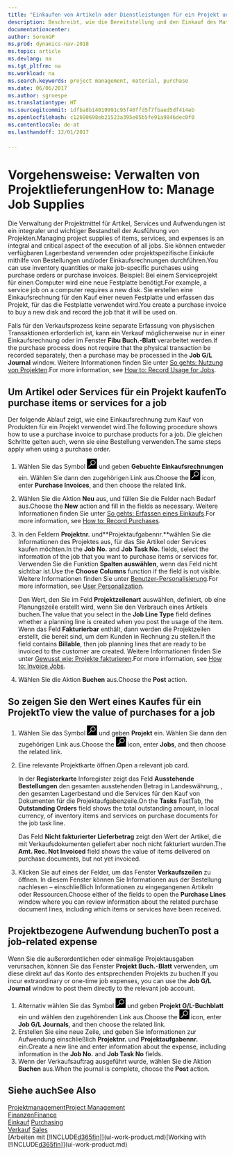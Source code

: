 ```yaml
---
title: "Einkaufen von Artikeln oder Dienstleistungen für ein Projekt und Verwalten von Lieferungen"
description: Beschreibt, wie die Bereitstellung und den Einkauf des Materials und Servicearten in Projekten verwaltet wird.
documentationcenter: 
author: SorenGP
ms.prod: dynamics-nav-2018
ms.topic: article
ms.devlang: na
ms.tgt_pltfrm: na
ms.workload: na
ms.search.keywords: project management, material, purchase
ms.date: 06/06/2017
ms.author: sgroespe
ms.translationtype: HT
ms.sourcegitcommit: 1dfba8b14019991c95f40ffd5f7fbaed5df414eb
ms.openlocfilehash: c12690698eb21523a395e05b5fe91a9846dec0f0
ms.contentlocale: de-at
ms.lasthandoff: 12/01/2017

---
```

# <a name="how-to-manage-job-supplies"></a><span data-ttu-id="4d9a8-103">Vorgehensweise: Verwalten von Projektlieferungen</span><span class="sxs-lookup"><span data-stu-id="4d9a8-103">How to: Manage Job Supplies</span></span>
<span data-ttu-id="4d9a8-104">Die Verwaltung der Projektmittel für Artikel, Services und Aufwendungen ist ein integraler und wichtiger Bestandteil der Ausführung von Projekten.</span><span class="sxs-lookup"><span data-stu-id="4d9a8-104">Managing project supplies of items, services, and expenses is an integral and critical aspect of the execution of all jobs.</span></span> <span data-ttu-id="4d9a8-105">Sie können entweder verfügbaren Lagerbestand verwenden oder projektspezifische Einkäufe mithilfe von Bestellungen und/oder Einkaufsrechnungen durchführen.</span><span class="sxs-lookup"><span data-stu-id="4d9a8-105">You can use inventory quantities or make job-specific purchases using purchase orders or purchase invoices.</span></span> <span data-ttu-id="4d9a8-106">Beispiel: Bei einem Serviceprojekt für einen Computer wird eine neue Festplatte benötigt.</span><span class="sxs-lookup"><span data-stu-id="4d9a8-106">For example, a service job on a computer requires a new disk.</span></span> <span data-ttu-id="4d9a8-107">Sie erstellen eine Einkaufsrechnung für den Kauf einer neuen Festplatte und erfassen das Projekt, für das die Festplatte verwendet wird.</span><span class="sxs-lookup"><span data-stu-id="4d9a8-107">You create a purchase invoice to buy a new disk and record the job that it will be used on.</span></span>

<span data-ttu-id="4d9a8-108">Falls für den Verkaufsprozess keine separate Erfassung von physischen Transaktionen erforderlich ist, kann ein Verkauf möglicherweise nur in einer Einkaufsrechnung oder im Fenster **Fibu Buch.-Blatt** verarbeitet werden.</span><span class="sxs-lookup"><span data-stu-id="4d9a8-108">If the purchase process does not require that the physical transaction be recorded separately, then a purchase may be processed in the **Job G/L Journal** window.</span></span> <span data-ttu-id="4d9a8-109">Weitere Informationen finden Sie unter [So gehts: Nutzung von Projekten](projects-how-record-job-usage.md).</span><span class="sxs-lookup"><span data-stu-id="4d9a8-109">For more information, see [How to: Record Usage for Jobs](projects-how-record-job-usage.md).</span></span>

## <a name="to-purchase-items-or-services-for-a-job"></a><span data-ttu-id="4d9a8-110">Um Artikel oder Services für ein Projekt kaufen</span><span class="sxs-lookup"><span data-stu-id="4d9a8-110">To purchase items or services for a job</span></span>
<span data-ttu-id="4d9a8-111">Der folgende Ablauf zeigt, wie eine Einkaufsrechnung zum Kauf von Produkten für ein Projekt verwendet wird.</span><span class="sxs-lookup"><span data-stu-id="4d9a8-111">The following procedure shows how to use a purchase invoice to purchase products for a job.</span></span> <span data-ttu-id="4d9a8-112">Die gleichen Schritte gelten auch, wenn sie eine Bestellung verwenden.</span><span class="sxs-lookup"><span data-stu-id="4d9a8-112">The same steps apply when using a purchase order.</span></span>  

1. <span data-ttu-id="4d9a8-113">Wählen Sie das Symbol ![Nach Seite oder Bericht suchen](media/ui-search/search_small.png "Nach Seite oder Bericht suchen") und geben **Gebuchte Einkaufsrechnungen** ein. Wählen Sie dann den zugehörigen Link aus.</span><span class="sxs-lookup"><span data-stu-id="4d9a8-113">Choose the ![Search for Page or Report](media/ui-search/search_small.png "Search for Page or Report icon") icon, enter **Purchase Invoices**, and then choose the related link.</span></span>  
2. <span data-ttu-id="4d9a8-114">Wählen Sie die Aktion **Neu** aus, und füllen Sie die Felder nach Bedarf aus.</span><span class="sxs-lookup"><span data-stu-id="4d9a8-114">Choose the **New** action and fill in the fields as necessary.</span></span> <span data-ttu-id="4d9a8-115">Weitere Informationen finden Sie unter [So gehts: Erfassen eines Einkaufs](purchasing-how-record-purchases.md).</span><span class="sxs-lookup"><span data-stu-id="4d9a8-115">For more information, see [How to: Record Purchases](purchasing-how-record-purchases.md).</span></span>
3. <span data-ttu-id="4d9a8-116">In den Feldern **Projektnr.** und**Projektaufgabennr.**wählen Sie die Informationen des Projektes aus, für das Sie Artikel oder Services kaufen möchten.</span><span class="sxs-lookup"><span data-stu-id="4d9a8-116">In the **Job No.** and **Job Task No.** fields, select the information of the job that you want to purchase items or services for.</span></span> <span data-ttu-id="4d9a8-117">Verwenden Sie die Funktion **Spalten auswählen**, wenn das Feld nicht sichtbar ist.</span><span class="sxs-lookup"><span data-stu-id="4d9a8-117">Use the **Choose Columns** function if the field is not visible.</span></span> <span data-ttu-id="4d9a8-118">Weitere Informationen finden Sie unter [Benutzer-Personalisierung](ui-user-personalization.md).</span><span class="sxs-lookup"><span data-stu-id="4d9a8-118">For more information, see [User Personalization](ui-user-personalization.md).</span></span>

    <span data-ttu-id="4d9a8-119">Den Wert, den Sie im Feld **Projektzeilenart** auswählen, definiert, ob eine Planungszeile erstellt wird, wenn Sie den Verbrauch eines Artikels buchen.</span><span class="sxs-lookup"><span data-stu-id="4d9a8-119">The value that you select in the **Job Line Type** field defines whether a planning line is created when you post the usage of the item.</span></span> <span data-ttu-id="4d9a8-120">Wenn das Feld **Fakturierbar** enthält, dann werden die Projektzeilen erstellt, die bereit sind, um dem Kunden in Rechnung zu stellen.</span><span class="sxs-lookup"><span data-stu-id="4d9a8-120">If the field contains **Billable**, then job planning lines that are ready to be invoiced to the customer are created.</span></span> <span data-ttu-id="4d9a8-121">Weitere Informationen finden Sie unter [Gewusst wie: Projekte fakturieren](projects-how-invoice-jobs.md).</span><span class="sxs-lookup"><span data-stu-id="4d9a8-121">For more information, see [How to: Invoice Jobs](projects-how-invoice-jobs.md).</span></span>
4. <span data-ttu-id="4d9a8-122">Wählen Sie die Aktion **Buchen** aus.</span><span class="sxs-lookup"><span data-stu-id="4d9a8-122">Choose the **Post** action.</span></span>

## <a name="to-view-the-value-of-purchases-for-a-job"></a><span data-ttu-id="4d9a8-123">So zeigen Sie den Wert eines Kaufes für ein Projekt</span><span class="sxs-lookup"><span data-stu-id="4d9a8-123">To view the value of purchases for a job</span></span>
1. <span data-ttu-id="4d9a8-124">Wählen Sie das Symbol ![Nach Seite oder Bericht suchen](media/ui-search/search_small.png "Nach Seite oder Bericht suchen") und geben **Projekt** ein. Wählen Sie dann den zugehörigen Link aus.</span><span class="sxs-lookup"><span data-stu-id="4d9a8-124">Choose the ![Search for Page or Report](media/ui-search/search_small.png "Search for Page or Report icon") icon, enter **Jobs**, and then choose the related link.</span></span>
2. <span data-ttu-id="4d9a8-125">Eine relevante Projektkarte öffnen.</span><span class="sxs-lookup"><span data-stu-id="4d9a8-125">Open a relevant job card.</span></span>

    <span data-ttu-id="4d9a8-126">In der **Registerkarte** Inforegister zeigt das Feld **Ausstehende Bestellungen** den gesamten ausstehenden Betrag in Landeswährung, , den gesamten Lagerbestand und die Services für den Kauf von Dokumenten für die Projektaufgabenzeile.</span><span class="sxs-lookup"><span data-stu-id="4d9a8-126">On the **Tasks** FastTab, the **Outstanding Orders** field shows the total outstanding amount, in local currency, of inventory items and services on purchase documents for the job task line.</span></span>  

    <span data-ttu-id="4d9a8-127">Das Feld **Nicht fakturierter Lieferbetrag** zeigt den Wert der Artikel, die mit Verkaufsdokumenten geliefert aber noch nicht fakturiert wurden.</span><span class="sxs-lookup"><span data-stu-id="4d9a8-127">The **Amt. Rec. Not Invoiced** field shows the value of items delivered on purchase documents, but not yet invoiced.</span></span>  
3. <span data-ttu-id="4d9a8-128">Klicken Sie auf eines der Felder, um das Fenster **Verkaufszeilen** zu öffnen. In diesem Fenster können Sie Informationen aus der Bestellung nachlesen – einschließlich Informationen zu eingegangenen Artikeln oder Ressourcen.</span><span class="sxs-lookup"><span data-stu-id="4d9a8-128">Choose either of the fields to open the **Purchase Lines** window where you can review information about the related purchase document lines, including which items or services have been received.</span></span>

## <a name="to-post-a-job-related-expense"></a><span data-ttu-id="4d9a8-129">Projektbezogene Aufwendung buchen</span><span class="sxs-lookup"><span data-stu-id="4d9a8-129">To post a job-related expense</span></span>
<span data-ttu-id="4d9a8-130">Wenn Sie die außerordentlichen oder einmalige Projektausgaben verursachen, können Sie das Fenster **Projekt Buch.-Blatt** verwenden, um diese direkt auf das Konto des entsprechenden Projekts zu buchen.</span><span class="sxs-lookup"><span data-stu-id="4d9a8-130">If you incur extraordinary or one-time job expenses, you can use the **Job G/L Journal** window to post them directly to the relevant job account.</span></span>

1. <span data-ttu-id="4d9a8-131">Alternativ wählen Sie das Symbol ![Nach Seite oder Bericht suchen](media/ui-search/search_small.png "Nach Seite oder Bericht suchen") und geben **Projekt G/L-Buchblatt** ein und wählen den zugehörenden Link aus.</span><span class="sxs-lookup"><span data-stu-id="4d9a8-131">Choose the ![Search for Page or Report](media/ui-search/search_small.png "Search for Page or Report icon") icon, enter **Job G/L Journals**, and then choose the related link.</span></span>  
2. <span data-ttu-id="4d9a8-132">Erstellen Sie eine neue Zeile, und geben Sie Informationen zur Aufwendung einschließlich  **Projektnr.** und **Projektaufgabennr.** ein.</span><span class="sxs-lookup"><span data-stu-id="4d9a8-132">Create a new line and enter information about the expense, including information in the **Job No.** and **Job Task No** fields.</span></span>  
3. <span data-ttu-id="4d9a8-133">Wenn der Verkaufsauftrag ausgeführt wurde, wählen Sie die Aktion **Buchen** aus.</span><span class="sxs-lookup"><span data-stu-id="4d9a8-133">When the journal is complete, choose the **Post** action.</span></span>

## <a name="see-also"></a><span data-ttu-id="4d9a8-134">Siehe auch</span><span class="sxs-lookup"><span data-stu-id="4d9a8-134">See Also</span></span>
[<span data-ttu-id="4d9a8-135">Projektmanagement</span><span class="sxs-lookup"><span data-stu-id="4d9a8-135">Project Management</span></span>](projects-manage-projects.md)  
[<span data-ttu-id="4d9a8-136">Finanzen</span><span class="sxs-lookup"><span data-stu-id="4d9a8-136">Finance</span></span>](finance.md)  
<span data-ttu-id="4d9a8-137">[Einkauf](purchasing-manage-purchasing.md)       </span><span class="sxs-lookup"><span data-stu-id="4d9a8-137">[Purchasing](purchasing-manage-purchasing.md)       </span></span>  
<span data-ttu-id="4d9a8-138">[Verkauf](sales-manage-sales.md)    </span><span class="sxs-lookup"><span data-stu-id="4d9a8-138">[Sales](sales-manage-sales.md)    </span></span>  
<span data-ttu-id="4d9a8-139">[Arbeiten mit [!INCLUDE[d365fin](includes/d365fin_md.md)]](ui-work-product.md)</span><span class="sxs-lookup"><span data-stu-id="4d9a8-139">[Working with [!INCLUDE[d365fin](includes/d365fin_md.md)]](ui-work-product.md)</span></span>  

